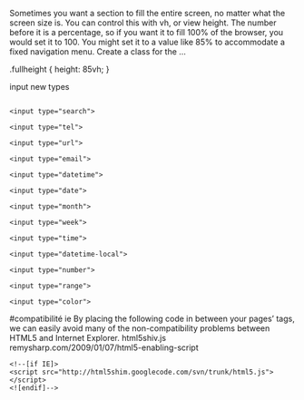 Sometimes you want a section to fill the entire screen, no matter what the screen size is. You can control this with vh, or view height. The number before it is a percentage, so if you want it to fill 100% of the browser, you would set it to 100. You might set it to a value like 85% to accommodate a fixed navigation menu. Create a class for the …

.fullheight { height: 85vh; }


input new types


```

<input type="search">
 
<input type="tel">
 
<input type="url">
 
<input type="email">
 
<input type="datetime">
 
<input type="date">
 
<input type="month">
 
<input type="week">
 
<input type="time">
 
<input type="datetime-local">
 
<input type="number">
 
<input type="range">
 
<input type="color">
```

#compatibilité ie
By placing the following code in between your pages’ tags, we can easily avoid many of the non-compatibility problems between HTML5 and Internet Explorer.
html5shiv.js 
remysharp.com/2009/01/07/html5-enabling-script



```
<!--[if IE]> 
<script src="http://html5shim.googlecode.com/svn/trunk/html5.js"></script> 
<![endif]--> 
```




